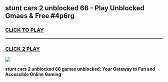 
## stunt cars 2 unblocked 66 - Play Unblocked Gmaes & Free #4p6rg
<h3>
<a href="https://news.freeplayer.one?title=stunt_cars_2_unblocked_66&ref=26F">CLICK TO PLAY</a></h3>
<hr>

<h3>
<a href="https://news.freeplayer.one?title=stunt_cars_2_unblocked_66&ref=26F">CLICK 2 PLAY</a>
  
</h3>

<a href="https://news.freeplayer.one?title=stunt_cars_2_unblocked_66&ref=26F/"><img src="https://clearcache.store/games.png"></a>


**stunt cars 2 unblocked 66 games unblocked: Your Gateway to Fun and Accessible Online Gaming**
